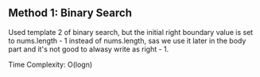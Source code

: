 ## Method 1: Binary Search

Used template 2 of binary search, but the initial right boundary value is set to nums.length - 1 instead of nums.length, sas we use it
later in the body part and it's not good to alwasy write as right - 1.

Time Complexity: O(logn)
